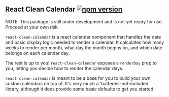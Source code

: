 ## React Clean Calendar [![npm version](https://badge.fury.io/js/react-clean-calendar.png)](https://badge.fury.io/js/react-clean-calendar)

NOTE: This package is still under development and is not yet ready for use. Proceed at your own risk.

`react-clean-calendar` is a react calendar component that handles the date and basic display logic needed to render a 
calendar. It calculates how many weeks to render per month, what day the month begins on, and which date belongs on 
each calendar day.

The rest is up to you! `react-clean-calendar` exposes a `renderDay` prop to you, letting you decide how to render the 
calendar days.

`react-clean-calendar` is meant to be a base for you to build your own custom calendars on top of. It's very much a 
'batteries-not-included' library, although it does provide some basic defaults to get you started.
